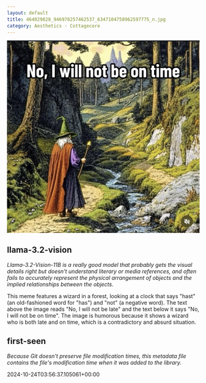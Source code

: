 ```yaml
---
layout: default
title: 464029828_946978257462537_6347104758962597775_n.jpg
category: Aesthetics - Cottagecore
---
```


<div markdown="0"><a href="464029828_946978257462537_6347104758962597775_n.jpg"><img class="photo" src="464029828_946978257462537_6347104758962597775_n.jpg" /></a>

<h2>llama-3.2-vision</h2>
<p><i>Llama-3.2-Vision-11B is a really good model that probably gets the visual details right but doesn't understand literary or media references, and often fails to accurately represent the physical arrangement of objects and the implied relationships between the objects.</i></p>
<p>This meme features a wizard in a forest, looking at a clock that says &quot;hast&quot; (an old-fashioned word for &quot;has&quot;) and &quot;not&quot; (a negative word). The text above the image reads &quot;No, I will not be late&quot; and the text below it says &quot;No, I will not be on time&quot;. The image is humorous because it shows a wizard who is both late and on time, which is a contradictory and absurd situation.</p>

<h2>first-seen</h2>
<p><i>Because Git doesn't preserve file modification times, this metadata file contains the file's modification time when it was added to the library.</i></p>
<p>2024-10-24T03:56:37.105061+00:00</p>

</div>

